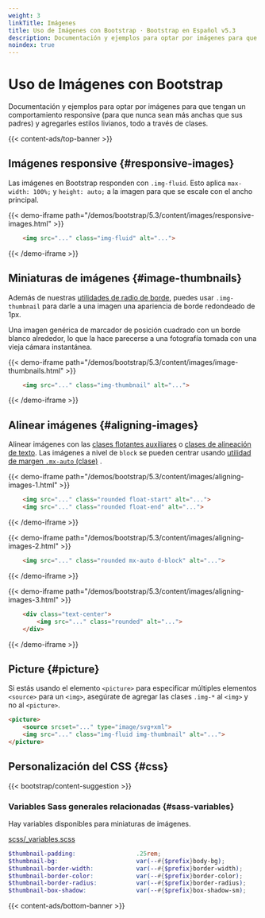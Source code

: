 ```yaml
---
weight: 3
linkTitle: Imágenes
title: Uso de Imágenes con Bootstrap · Bootstrap en Español v5.3
description: Documentación y ejemplos para optar por imágenes para que tengan un comportamiento responsive (para que nunca sean más anchas que sus padres) y agregarles estilos livianos, todo a través de clases.
noindex: true
---
```


# Uso de Imágenes con Bootstrap

Documentación y ejemplos para optar por imágenes para que tengan un comportamiento responsive (para que nunca sean más anchas que sus padres) y agregarles estilos livianos, todo a través de clases.

{{< content-ads/top-banner >}}

Imágenes responsive {#responsive-images}
-----------------------------------------

Las imágenes en Bootstrap responden con `.img-fluid`. Esto aplica `max-width: 100%;` y `height: auto;` a la imagen para que se escale con el ancho principal.

{{< demo-iframe path="/demos/bootstrap/5.3/content/images/responsive-images.html" >}}
```html {filename="HTML"}
    <img src="..." class="img-fluid" alt="...">
```
{{< /demo-iframe >}}

Miniaturas de imágenes {#image-thumbnails}
-------------------------------------------

Además de nuestras [utilidades de radio de borde](/bootstrap/5.3/utilities/borders), puedes usar `.img-thumbnail` para darle a una imagen una apariencia de borde redondeado de 1px.

Una imagen genérica de marcador de posición cuadrado con un borde blanco alrededor, lo que la hace parecerse a una fotografía tomada con una vieja cámara instantánea.

{{< demo-iframe path="/demos/bootstrap/5.3/content/images/image-thumbnails.html" >}}
```html {filename="HTML"}
    <img src="..." class="img-thumbnail" alt="...">
```
{{< /demo-iframe >}}

Alinear imágenes {#aligning-images}
------------------------------------

Alinear imágenes con las [clases flotantes auxiliares](/bootstrap/5.3/utilities/float) o [clases de alineación de texto](/bootstrap/5.3/utilities/text/#text-alignment). Las imágenes a nivel de `block` se pueden centrar usando [utilidad de margen `.mx-auto` (clase)](/bootstrap/5.3/utilities/spacing/#horizontal-centering) .

{{< demo-iframe path="/demos/bootstrap/5.3/content/images/aligning-images-1.html" >}}
```html {filename="HTML"}
    <img src="..." class="rounded float-start" alt="...">
    <img src="..." class="rounded float-end" alt="...">
```
{{< /demo-iframe >}}

{{< demo-iframe path="/demos/bootstrap/5.3/content/images/aligning-images-2.html" >}}
```html {filename="HTML"}
    <img src="..." class="rounded mx-auto d-block" alt="...">
```
{{< /demo-iframe >}}

{{< demo-iframe path="/demos/bootstrap/5.3/content/images/aligning-images-3.html" >}}
```html {filename="HTML"}
    <div class="text-center">
        <img src="..." class="rounded" alt="...">
    </div>
```
{{< /demo-iframe >}}

Picture {#picture}
-------------------

Si estás usando el elemento `<picture>` para especificar múltiples elementos `<source>` para un `<img>`, asegúrate de agregar las clases `.img-*` al `<img>` y no al `<picture>`.

```html {filename="HTML"}
<picture>
    <source srcset="..." type="image/svg+xml">
    <img src="..." class="img-fluid img-thumbnail" alt="...">
</picture>
```    

Personalización del CSS {#css}
-----------

{{< bootstrap/content-suggestion >}}

### Variables Sass generales relacionadas {#sass-variables}

Hay variables disponibles para miniaturas de imágenes.

[scss/_variables.scss](https://github.com/twbs/bootstrap/blob/v5.3.2/scss/_variables.scss)

```scss {filename="scss/_variables.scss"}
$thumbnail-padding:                 .25rem;
$thumbnail-bg:                      var(--#{$prefix}body-bg);
$thumbnail-border-width:            var(--#{$prefix}border-width);
$thumbnail-border-color:            var(--#{$prefix}border-color);
$thumbnail-border-radius:           var(--#{$prefix}border-radius);
$thumbnail-box-shadow:              var(--#{$prefix}box-shadow-sm);
```

{{< content-ads/bottom-banner >}}